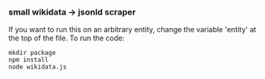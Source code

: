 ### small wikidata -> jsonld scraper

If you want to run this on an arbitrary entity, change the variable 'entity' at the top of the file. To run the code:

```
mkdir package
npm install
node wikidata.js
```
